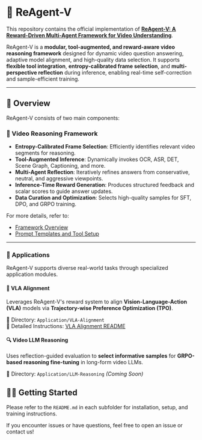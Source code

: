 # 🧠 ReAgent-V

This repository contains the official implementation of **[ReAgent-V: A Reward-Driven Multi-Agent Framework for Video Understanding](https://arxiv.org/abs/2506.01300)**.

ReAgent-V is a **modular, tool-augmented, and reward-aware video reasoning framework** designed for dynamic video question answering, adaptive model alignment, and high-quality data selection. It supports **flexible tool integration**, **entropy-calibrated frame selection**, and **multi-perspective reflection** during inference, enabling real-time self-correction and sample-efficient training.

---

## 📌 Overview

ReAgent-V consists of two main components:

### 🎥 Video Reasoning Framework

- **Entropy-Calibrated Frame Selection**: Efficiently identifies relevant video segments for reasoning.
- **Tool-Augmented Inference**: Dynamically invokes OCR, ASR, DET, Scene Graph, Captioning, and more.
- **Multi-Agent Reflection**: Iteratively refines answers from conservative, neutral, and aggressive viewpoints.
- **Inference-Time Reward Generation**: Produces structured feedback and scalar scores to guide answer updates.
- **Data Curation and Optimization**: Selects high-quality samples for SFT, DPO, and GRPO training.

For more details, refer to:
- [Framework Overview](./assets/framework.pdf)
- [Prompt Templates and Tool Setup](https://github.com/aiming-lab/ReAgent-V/blob/main/ReAgent-V/readme.md)

---

### 🚀 Applications

ReAgent-V supports diverse real-world tasks through specialized application modules.

#### 🧭 VLA Alignment

Leverages ReAgent-V's reward system to align **Vision-Language-Action (VLA)** models via **Trajectory-wise Preference Optimization (TPO)**.

📂 Directory: `Application/VLA-Alignment`  
📄 Detailed Instructions: [VLA Alignment README](https://github.com/aiming-lab/ReAgent-V/blob/main/Application/VLA-Alignment/README.md)

#### 🔍 Video LLM Reasoning

Uses reflection-guided evaluation to **select informative samples** for **GRPO-based reasoning fine-tuning** in long-form video LLMs.

📂 Directory: `Application/LLM-Reasoning` *(Coming Soon)*


## 🧑‍💻 Getting Started

Please refer to the `README.md` in each subfolder for installation, setup, and training instructions.

If you encounter issues or have questions, feel free to open an issue or contact us!

